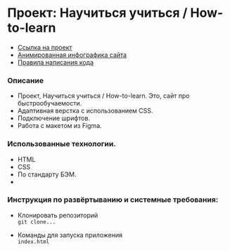 # Проект: Научиться учиться / How-to-learn
* [Ссылка на проект](https://meder84.github.io/how-to-learn/)
* [Анимированная инфографика сайта](https://github.com/Meder84/Meder84/blob/main/gif/howToLearn1024.gif)
* [Правила написания кода](https://code.s3.yandex.net/web-developer/landings/design-rules/index.html)

### Описание
* Проект, Научиться учиться / How-to-learn. Это, сайт про быстрообучаемости.
* Адаптивная верстка с использованием CSS.
* Подключение шрифтов. 
* Работа с макетом из Figma.

### Использованные технологии.
* HTML
* CSS
* По стандарту БЭМ.
* 
### Инструкция по развёртыванию и системные требования:
* Клонировать репозиторий <br>
`git clone...`

* Команды для запуска приложения <br> 
`index.html`








